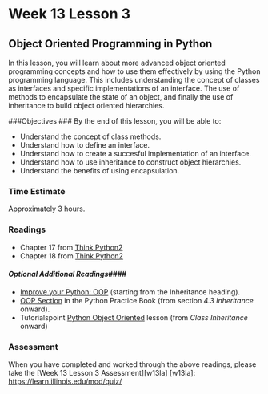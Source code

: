 # Week 13 Lesson 3 #
## Object Oriented Programming in Python ##

In this lesson, you will learn about more advanced object oriented
programming concepts and how to use them effectively by using the Python
programming language. This includes understanding the concept of classes
as interfaces and specific implementations of an interface. The use of
methods to encapsulate the state of an object, and finally the use of
inheritance to build object oriented hierarchies.


###Objectives ###
By the end of this lesson, you will be able to:

- Understand the concept of class methods.
- Understand how to define an interface.
- Understand how to create a succesful implementation of an interface.
- Understand how to use inheritance to construct object hierarchies.
- Understand the benefits of using encapsulation.

### Time Estimate ###

Approximately 3 hours.

### Readings ####

- Chapter 17 from [Think Python2](http://www.greenteapress.com/thinkpython2/html/thinkpython2018.html)
- Chapter 18 from [Think Python2](http://www.greenteapress.com/thinkpython2/html/thinkpython2019.html)

#### *Optional Additional Readings*####

- [Improve your Python: OOP](https://www.jeffknupp.com/blog/2014/06/18/improve-your-python-python-classes-and-object-oriented-programming/) (starting from the Inheritance heading).
- [OOP Section](http://anandology.com/python-practice-book/object_oriented_programming.html) in the Python Practice Book (from section _4.3 Inheritance_ onward).
- Tutorialspoint [Python Object Oriented](http://www.tutorialspoint.com/python/python_classes_objects.htm) lesson (from _Class Inheritance_ onward)

### Assessment ###

When you have completed and worked through the above readings, please take the [Week 13 Lesson 3 Assessment][w13la]
[w13la]: https://learn.illinois.edu/mod/quiz/

